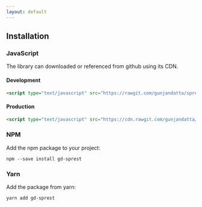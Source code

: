 ```yaml
---
layout: default
---
```

## Installation
### JavaScript
The library can downloaded or referenced from github using its CDN.

#### Development
```html
<script type="text/javascript" src="https://rawgit.com/gunjandatta/sprest/master/dist/gd-sprest.js"></script>
```

#### Production
```html
<script type="text/javascript" src="https://cdn.rawgit.com/gunjandatta/sprest/e4ae5515/dist/gd-sprest.min.js"></script>
```

### NPM
Add the npm package to your project:
```
npm --save install gd-sprest
```

### Yarn
Add the package from yarn:
```
yarn add gd-sprest
```